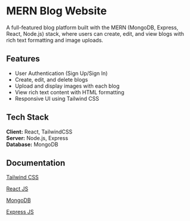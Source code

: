 # MERN Blog Website

A full-featured blog platform built with the MERN (MongoDB, Express, React, Node.js) stack, where users can create, edit, and view blogs with rich text formatting and image uploads.

## Features

- User Authentication (Sign Up/Sign In)
- Create, edit, and delete blogs
- Upload and display images with each blog
- View rich text content with HTML formatting
- Responsive UI using Tailwind CSS

## Tech Stack

**Client:** React, TailwindCSS  
**Server:** Node.js, Express  
**Database:** MongoDB  

## Documentation

[Tailwind CSS](https://tailwindcss.com/docs/installation)

[React JS](https://react.dev/learn)

[MongoDB](https://www.mongodb.com/docs/)

[Express JS](https://expressjs.com/)

